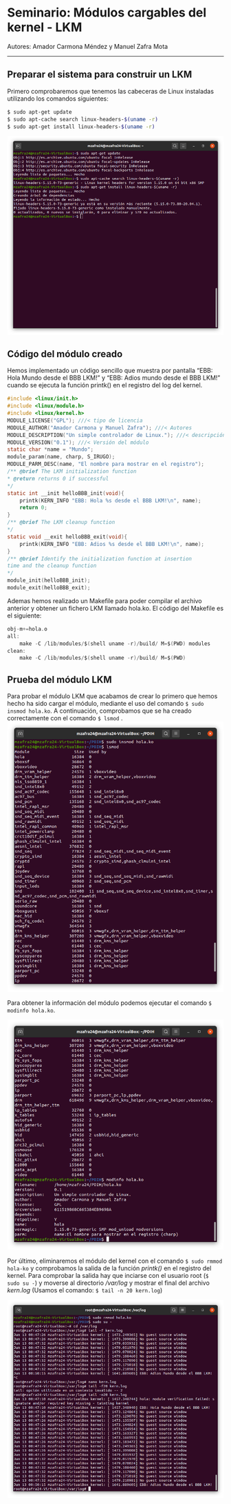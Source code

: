 # Seminario: Módulos cargables del kernel - LKM #
Autores: Amador Carmona Méndez y Manuel Zafra Mota

---
## Preparar el sistema para construir un LKM ##
Primero comprobaremos que tenemos las cabeceras de Linux instaladas utilizando los comandos siguientes:

~~~ bash
$ sudo apt-get update
$ sudo apt-cache search linux-headers-$(uname -r)
$ sudo apt-get install linux-headers-$(uname -r)
~~~

![Preparar el sistema](media/Captura-system-check.png)

## Código del módulo creado ##
Hemos implementado un código sencillo que muestra por pantalla “EBB: Hola Mundo desde el BBB LKM!” y “EBB: Adios mundo desde el BBB LKM!” cuando se ejecuta la función printk() en el registro del log del kernel.

~~~ C
#include <linux/init.h>
#include <linux/module.h>
#include <linux/kernel.h>
MODULE_LICENSE("GPL"); ///< tipo de licencia
MODULE_AUTHOR("Amador Carmona y Manuel Zafra"); ///< Autores
MODULE_DESCRIPTION("Un simple controlador de Linux."); ///< descripción
MODULE_VERSION("0.1"); ///< Versión del módulo
static char *name = "Mundo";
module_param(name, charp, S_IRUGO);
MODULE_PARM_DESC(name, "El nombre para mostrar en el registro");
/** @brief The LKM initialization function
* @return returns 0 if successful
*/
static int __init helloBBB_init(void){
	printk(KERN_INFO "EBB: Hola %s desde el BBB LKM!\n", name);
	return 0;
}
/** @brief The LKM cleanup function
*/
static void __exit helloBBB_exit(void){
	printk(KERN_INFO "EBB: Adios %s desde el BBB LKM!\n", name);
}
/** @brief Identify the initialization function at insertion
time and the cleanup function
*/
module_init(helloBBB_init);
module_exit(helloBBB_exit);
~~~

Ademas hemos realizado un Makefile para poder compilar el archivo anterior y obtener un fichero LKM llamado hola.ko. El código del Makefile es el siguiente:

~~~ C
obj-m+=hola.o
all:
	make -C /lib/modules/$(shell uname -r)/build/ M=$(PWD) modules
clean:
	make -C /lib/modules/$(shell uname -r)/build/ M=$(PWD) 
~~~
## Prueba del módulo LKM ##
Para probar el módulo LKM que acabamos de crear lo primero que hemos hecho ha sido cargar el módulo, mediante el uso del comando `$ sudo insmod hola.ko`. A continuación, comprobamos que se ha creado correctamente con el comando `$ lsmod` .
![Modulo LKM cargado](media/cargar-modulo.png)

Para obtener la información del módulo podemos ejecutar el comando `$ modinfo hola.ko`.

![Información del modulo LKM](media/info-modulo.png)

Por último, eliminaremos el módulo del kernel con el comando `$ sudo rmmod hola-ko` y comprobamos la salida de la función *printk()* en el registro del kernel. Para comprobar la salida hay que inciarse con el usuario root (`$ sudo su -`) y moverse al directorio */var/log* y mostrar el final del archivo *kern.log* (Usamos el comando: `$ tail -n 20 kern.log`)

![Modulo eliminado y salida de printk()](media/eliminar-mod-show-printk.png)

